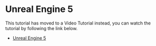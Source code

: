 # Unreal Engine 5
This tutorial has moved to a Video Tutorial instead, you can watch the tutorial by following the link below.

- [Unreal Engine 5](./videos/unreal-engine-5.mdx)